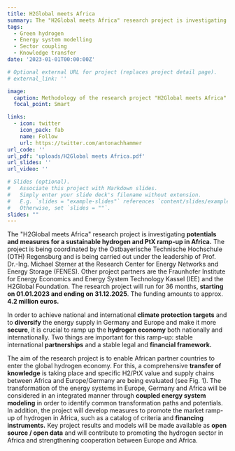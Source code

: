 ```yaml
---
title: H2Global meets Africa
summary: The "H2Global meets Africa" research project is investigating potentials and measures for a sustainable hydrogen and PtX ramp-up in Africa. The project is being coordinated by the Ostbayerische Technische Hochschule (OTH) Regensburg and is being carried out under the leadership of Prof. Dr.-Ing. Michael Sterner at the Research Center for Energy Networks and Energy Storage (FENES). Other project partners are the Fraunhofer Institute for Energy Economics and Energy System Technology Kassel (IEE) and the H2Global Foundation. The research project will run for 36 months, starting on 01.01.2023 and ending on 31.12.2025. The funding amounts to approx. 4.2 million euros.
tags:
  - Green hydrogen
  - Energy system modelling
  - Sector coupling
  - Knowledge transfer
date: '2023-01-01T00:00:00Z'

# Optional external URL for project (replaces project detail page).
# external_link: ''

image:
  caption: Methodology of the research project "H2Global meets Africa"
  focal_point: Smart

links:
  - icon: twitter
    icon_pack: fab
    name: Follow
    url: https://twitter.com/antonachhammer
url_code: ''
url_pdf: 'uploads/H2Global meets Africa.pdf'
url_slides: ''
url_video: ''

# Slides (optional).
#   Associate this project with Markdown slides.
#   Simply enter your slide deck's filename without extension.
#   E.g. `slides = "example-slides"` references `content/slides/example-slides.md`.
#   Otherwise, set `slides = ""`.
slides: ""
---
```

The "H2Global meets Africa" research project is investigating **potentials and measures for a sustainable hydrogen and PtX ramp-up in Africa.** The project is being coordinated by the Ostbayerische Technische Hochschule (OTH) Regensburg and is being carried out under the leadership of Prof. Dr.-Ing. Michael Sterner at the Research Center for Energy Networks and Energy Storage (FENES). Other project partners are the Fraunhofer Institute for Energy Economics and Energy System Technology Kassel (IEE) and the H2Global Foundation. The research project will run for 36 months, **starting on 01.01.2023 and ending on 31.12.2025**. The funding amounts to approx. **4.2 million euros.**

In order to achieve national and international **climate protection targets** and to **diversify** the energy supply in Germany and Europe and make it more **secure**, it is crucial to ramp up the **hydrogen economy** both nationally and internationally. Two things are important for this ramp-up: stable international **partnerships** and a stable legal and **financial framework.**

The aim of the research project is to enable African partner countries to enter the global hydrogen economy. For this, a comprehensive **transfer of knowledge** is taking place and specific H2/PtX value and supply chains between Africa and Europe/Germany are being evaluated (see Fig. 1). The transformation of the energy systems in Europe, Germany and Africa will be considered in an integrated manner through **coupled energy system modeling** in order to identify common transformation paths and potentials. In addition, the project will develop measures to promote the market ramp-up of hydrogen in Africa, such as a catalog of criteria and **financing instruments.** Key project results and models will be made available as **open source / open data** and will contribute to promoting the hydrogen sector in Africa and strengthening cooperation between Europe and Africa.
